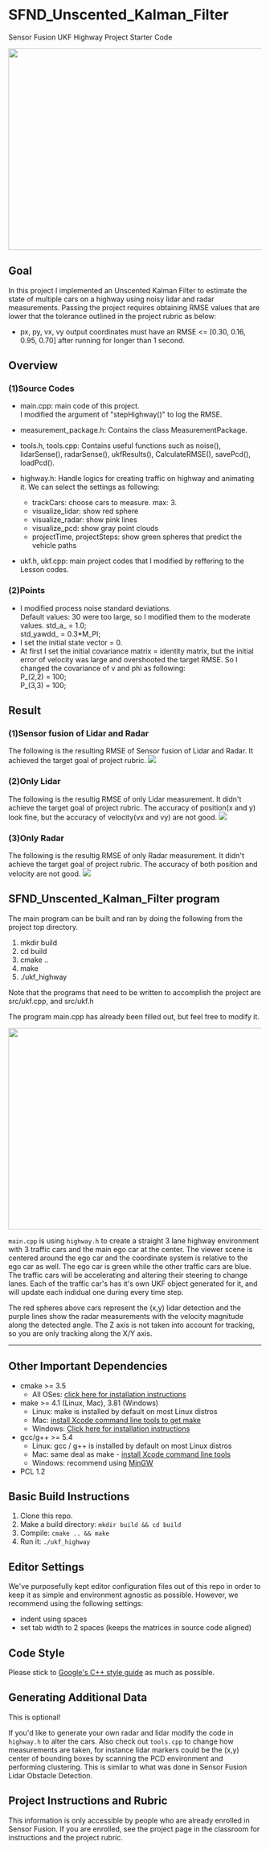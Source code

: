 # SFND_Unscented_Kalman_Filter
Sensor Fusion UKF Highway Project Starter Code

<img src="media/ukf_highway_tracked.gif" width="700" height="400" />

## Goal
In this project I implemented an Unscented Kalman Filter to estimate the state of multiple cars on a highway using noisy lidar and radar measurements. Passing the project requires obtaining RMSE values that are lower that the tolerance outlined in the project rubric as below:

- px, py, vx, vy output coordinates must have an   RMSE <= [0.30, 0.16, 0.95, 0.70] after running for longer than 1 second.

## Overview
### (1)Source Codes
- main.cpp: main code of this project.  
  I modified the argument of "stepHighway()" to log the RMSE.
- measurement_package.h: Contains the class MeasurementPackage.
- tools.h, tools.cpp: Contains useful functions such as noise(), lidarSense(), radarSense(), ukfResults(), CalculateRMSE(), savePcd(), loadPcd().
- highway.h: Handle logics for creating traffic on highway and animating it. We can select the settings as following:  
  * trackCars: choose cars to measure. max: 3.
  * visualize_lidar: show red sphere
  * visualize_radar: show pink lines
  * visualize_pcd: show gray point clouds
  * projectTime, projectSteps: show green spheres that predict the vehicle paths  

- ukf.h, ukf.cpp: main project codes that I modified by reffering to the Lesson codes.


### (2)Points
- I modified process noise standard deviations.  
  Default values: 30 were too large, so I modified them to the moderate values.
  std_a_ = 1.0;  
  std_yawdd_ = 0.3*M_PI;
- I set the initial state vector = 0.
- At first I set the initial covariance matrix = identity matrix, but the initial error of velocity was large and overshooted the target RMSE. So I changed the covariance of v and phi as following:  
  P_(2,2) = 100;  
  P_(3,3) = 100;  

## Result
### (1)Sensor fusion of Lidar and Radar
The following is the resulting RMSE of Sensor fusion of Lidar and Radar.
It achieved the target goal of project rubric.
<img src="result/result_Lidar_Radar.png" />

### (2)Only Lidar
The following is the resultig RMSE of only Lidar measurement.
It didn't achieve the target goal of project rubric. The accuracy of position(x and y) look fine, but the accuracy of velocity(vx and vy) are not good.
<img src="result/result_Lidar.png" />

### (3)Only Radar
The following is the resultig RMSE of only Radar measurement.
It didn't achieve the target goal of project rubric. The accuracy of both position and velocity are not good.
<img src="result/result_Radar.png" />


## SFND_Unscented_Kalman_Filter program
The main program can be built and ran by doing the following from the project top directory.

1. mkdir build
2. cd build
3. cmake ..
4. make
5. ./ukf_highway

Note that the programs that need to be written to accomplish the project are src/ukf.cpp, and src/ukf.h

The program main.cpp has already been filled out, but feel free to modify it.

<img src="media/ukf_highway.png" width="700" height="400" />

`main.cpp` is using `highway.h` to create a straight 3 lane highway environment with 3 traffic cars and the main ego car at the center. 
The viewer scene is centered around the ego car and the coordinate system is relative to the ego car as well. The ego car is green while the 
other traffic cars are blue. The traffic cars will be accelerating and altering their steering to change lanes. Each of the traffic car's has
it's own UKF object generated for it, and will update each indidual one during every time step. 

The red spheres above cars represent the (x,y) lidar detection and the purple lines show the radar measurements with the velocity magnitude along the detected angle. The Z axis is not taken into account for tracking, so you are only tracking along the X/Y axis.

---

## Other Important Dependencies
* cmake >= 3.5
  * All OSes: [click here for installation instructions](https://cmake.org/install/)
* make >= 4.1 (Linux, Mac), 3.81 (Windows)
  * Linux: make is installed by default on most Linux distros
  * Mac: [install Xcode command line tools to get make](https://developer.apple.com/xcode/features/)
  * Windows: [Click here for installation instructions](http://gnuwin32.sourceforge.net/packages/make.htm)
* gcc/g++ >= 5.4
  * Linux: gcc / g++ is installed by default on most Linux distros
  * Mac: same deal as make - [install Xcode command line tools](https://developer.apple.com/xcode/features/)
  * Windows: recommend using [MinGW](http://www.mingw.org/)
 * PCL 1.2

## Basic Build Instructions

1. Clone this repo.
2. Make a build directory: `mkdir build && cd build`
3. Compile: `cmake .. && make`
4. Run it: `./ukf_highway`

## Editor Settings

We've purposefully kept editor configuration files out of this repo in order to
keep it as simple and environment agnostic as possible. However, we recommend
using the following settings:

* indent using spaces
* set tab width to 2 spaces (keeps the matrices in source code aligned)

## Code Style

Please stick to [Google's C++ style guide](https://google.github.io/styleguide/cppguide.html) as much as possible.

## Generating Additional Data

This is optional!

If you'd like to generate your own radar and lidar modify the code in `highway.h` to alter the cars. Also check out `tools.cpp` to
change how measurements are taken, for instance lidar markers could be the (x,y) center of bounding boxes by scanning the PCD environment
and performing clustering. This is similar to what was done in Sensor Fusion Lidar Obstacle Detection.

## Project Instructions and Rubric

This information is only accessible by people who are already enrolled in Sensor Fusion. 
If you are enrolled, see the project page in the classroom
for instructions and the project rubric.
